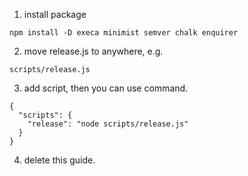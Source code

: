 1. install package
```
npm install -D execa minimist semver chalk enquirer
```

2. move release.js to anywhere, e.g. 
```
scripts/release.js
```

3. add script, then you can use command.
```
{
  "scripts": {
    "release": "node scripts/release.js"
  }
}
```

4. delete this guide.